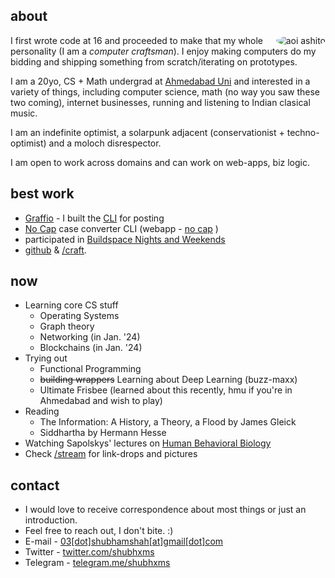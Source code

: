 
## about

<div style="float: right; max-width: 25%; max-height: 25%;">
<img src="/images/aoi-pfp.jpeg" id="home-img" style="border-radius:50%;" alt="aoi ashito">
</div>

I first wrote code at 16 and proceeded to make that my whole personality (I am a _computer craftsman_). I enjoy making computers do my bidding and shipping something from scratch/iterating on prototypes.


I am a 20yo, CS + Math undergrad at [Ahmedabad Uni](https://ahduni.edu.in) and interested in a variety of things, including computer science, math (no way you saw these two coming), internet businesses, running and listening to Indian clasical music.

I am an indefinite optimist, a solarpunk adjacent (conservationist + techno-optimist) and a moloch disrespector.

I am open to work across domains and can work on web-apps, biz logic.



## best work
- [Graffio](https://graffio.xyz) - I built the [CLI](https://github.com/shubhxms/graffio) for posting
- [No Cap](https://gtihub.com/shubhxms/nocap) case converter CLI (webapp - [no cap](https://no-cap.netlify.app/) )
- participated in [Buildspace Nights and Weekends](https://buildspace.so/)
  <!-- S4, S3 and [S2](https://polygonscan.com/tx/0xb78eeb255a386d49f7d00859568370da52566184400727c4baa4fdf8c7dd6210). -->
- [github](https://github.com/shubhxms) & [/craft](/craft).

<!-- {{% sidenote %}} will update later {{% /sidenote %}} -->

## now
- Learning core CS stuff 
  - Operating Systems
  - Graph theory
  - Networking (in Jan. '24)
  - Blockchains (in Jan. '24)
- Trying out
  - Functional Programming
  - ~~building wrappers~~ Learning about Deep Learning (buzz-maxx)
  - Ultimate Frisbee (learned about this recently, hmu if you're in Ahmedabad and wish to play)
- Reading
  - The Information: A History, a Theory, a Flood by James Gleick
  - Siddhartha by Hermann Hesse
- Watching Sapolskys' lectures on [Human Behavioral Biology](https://youtube.com/playlist?list=PL848F2368C90DDC3D)
- Check [/stream](/stream) for link-drops and pictures

## contact

- I would love to receive correspondence about most things or just an introduction.
- Feel free to reach out, I don't bite. :)
- E-mail - [03[dot]shubhamshah[at]gmail[dot]com](mailto:03.shubhamshah@gmail.com)
- Twitter - [twitter.com/shubhxms](https://twitter.com/shubhxms)
- Telegram - [telegram.me/shubhxms](https://telegram.me/shubhxms)
